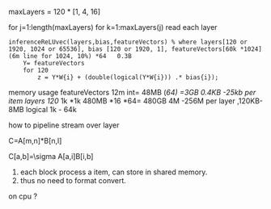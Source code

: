 maxLayers = 120 * [1, 4, 16]

for j=1:length(maxLayers)
    for k=1:maxLayers(j)
        read each layer

    inferenceReLUvec(layers,bias,featureVectors) % where layers[120 or 1920, 1024 or 65536], bias [120 or 1920, 1], featureVectors[60k *1024](6m line for 1024, 10%) *64   0.3B
        Y= featureVectors
        for 120
            z = Y*W{i} + (double(logical(Y*W{i})) .* bias{i});


memory usage 
    featureVectors 12m int= 48MB   (*64) =3GB  0.4KB -25kb per item
    layers 120* 1k *1k  480MB *16 *64= 480GB   4M -256M per layer ,120KB-8MB 
    logical 1k - 64k 


    
how to pipeline
    stream over layer


C=A[m,n]*B[n,l]

C[a,b]=\sigma A[a,i]B[i,b]


<!-- 1. spmspv(csr,v,v)
2. v to csc
3. csc to csr -->



1. each block process a item, can store in shared memory.
2. thus no need to format convert.

on cpu ?